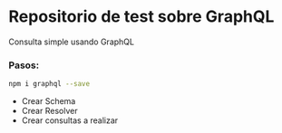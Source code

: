 # Repositorio de test sobre GraphQL

Consulta simple usando GraphQL

### Pasos:
```sh
npm i graphql --save
```
- Crear Schema
- Crear Resolver
- Crear consultas a realizar